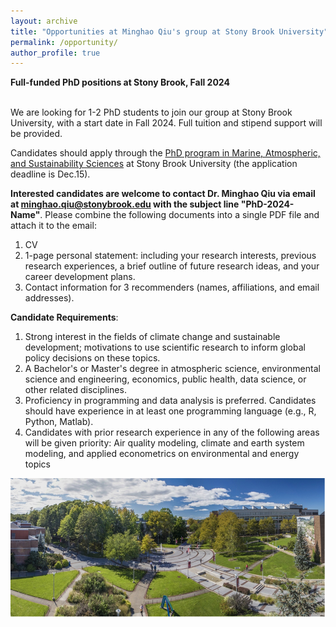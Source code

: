 ```yaml
---
layout: archive
title: "Opportunities at Minghao Qiu's group at Stony Brook University"
permalink: /opportunity/
author_profile: true
---
```


<!--- \* denotes equally contributing authors -->

**Full-funded PhD positions at Stony Brook, Fall 2024**

<br/>
We are looking for 1-2 PhD students to join our group at Stony Brook University, with a start date in Fall 2024. Full tuition and stipend support will be provided. 


Candidates should apply through the [PhD program in Marine, Atmospheric, and Sustainability Sciences](https://www.stonybrook.edu/commcms/somas/education/graduate/apply/) at Stony Brook University (the application deadline is Dec.15).

**Interested candidates are welcome to contact Dr. Minghao Qiu via email at minghao.qiu@stonybrook.edu with the subject line "PhD-2024-Name"**. Please combine the following documents into a single PDF file and attach it to the email: 
1.	CV
2.	1-page personal statement: including your research interests, previous research experiences, a brief outline of future research ideas, and your career development plans.
3.	Contact information for 3 recommenders (names, affiliations, and email addresses).



**Candidate Requirements**:

1.	Strong interest in the fields of climate change and sustainable development; motivations to use scientific research to inform global policy decisions on these topics. 
2.	A Bachelor's or Master's degree in atmospheric science, environmental science and engineering, economics, public health, data science, or other related disciplines.
3.	Proficiency in programming and data analysis is preferred. Candidates should have experience in at least one programming language (e.g., R, Python, Matlab).
4.	Candidates with prior research experience in any of the following areas will be given priority: Air quality modeling, climate and earth system modeling, and applied econometrics on environmental and energy topics


<img src="/images/SBU_campus.png" alt="SBU Campus" align="center" class="inline" width=700 height=223/>



<br/>

